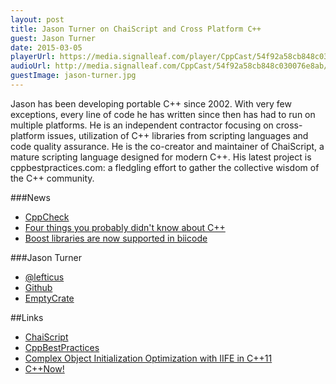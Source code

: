 ```yaml
---
layout: post
title: Jason Turner on ChaiScript and Cross Platform C++
guest: Jason Turner
date: 2015-03-05
playerUrl: https://media.signalleaf.com/player/CppCast/54f92a58cb848c030076e8ab/
audioUrl: http://media.signalleaf.com/CppCast/54f92a58cb848c030076e8ab/Episode2.final.mp3
guestImage: jason-turner.jpg
---
```


Jason has been developing portable C++ since 2002. With very few exceptions, every line of code he has written since then has had to run on multiple platforms. He is an independent contractor focusing on cross-platform issues, utilization of C++ libraries from scripting languages and code quality assurance. He is the co-creator and maintainer of ChaiScript, a mature scripting language designed for modern C++. His latest project is cppbestpractices.com: a fledgling effort to gather the collective wisdom of the C++ community.

###News

 - [CppCheck](https://isocpp.org/blog/2015/02/cppcheck)
 - [Four things you probably didn't know about C++](http://cogitolearning.co.uk/?p=1669)
 - [Boost libraries are now supported in biicode](http://blog.biicode.com/dependency-management-boost-libraries/)
 
 ###Jason Turner

 - [@lefticus](https://twitter.com/lefticus)
 - [Github](http://www.github.com/lefticus)
 - [EmptyCrate](http://blog.emptycrate.com/)
 
 ##Links
 
 - [ChaiScript](http://www.chaiscript.com)
 - [CppBestPractices](http://www.cppbestpractices.com)
 - [Complex Object Initialization Optimization with IIFE in C++11](http://blog2.emptycrate.com/content/complex-object-initialization-optimization-iife-c11)
 - [C++Now!](http://cppnow.org/)



